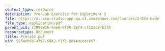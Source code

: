 ```yaml
---
content_type: resource
description: Pre-Lab Exercise for Experiment 5
file: https://ol-ocw-studio-app-qa.s3.amazonaws.com/courses/2-004-modeling-dynamics-and-control-ii-spring-2003/5554cb9947975642f175dd448ecac867_Prelab5.pdf
file_type: application/pdf
parent_uid: 73890816-4ee0-9fe8-3874-cf121c84b3f8
resourcetype: Document
title: Prelab5.pdf
uid: 5554cb99-4797-5642-f175-dd448ecac867
---
```


